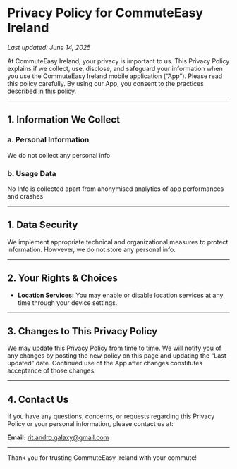 # Privacy Policy for CommuteEasy Ireland

_Last updated: June 14, 2025_

At CommuteEasy Ireland, your privacy is important to us. This Privacy Policy explains if we collect, use, disclose, and safeguard your information when you use the CommuteEasy Ireland mobile application (“App”). Please read this policy carefully. By using our App, you consent to the practices described in this policy.

---

## 1. Information We Collect

### a. Personal Information
We do not collect any personal info

### b. Usage Data
No Info is collected apart from anonymised analytics of app performances and crashes

---

## 1. Data Security

We implement appropriate technical and organizational measures to protect information. Howvever, we do not store any personal info. 

---

## 2. Your Rights & Choices

- **Location Services:** You may enable or disable location services at any time through your device settings.

---

## 3. Changes to This Privacy Policy

We may update this Privacy Policy from time to time. We will notify you of any changes by posting the new policy on this page and updating the “Last updated” date. Continued use of the App after changes constitutes acceptance of those changes.

---

## 4. Contact Us

If you have any questions, concerns, or requests regarding this Privacy Policy or your personal information, please contact us at:

**Email:** rit.andro.galaxy@gmail.com

---

Thank you for trusting CommuteEasy Ireland with your commute!